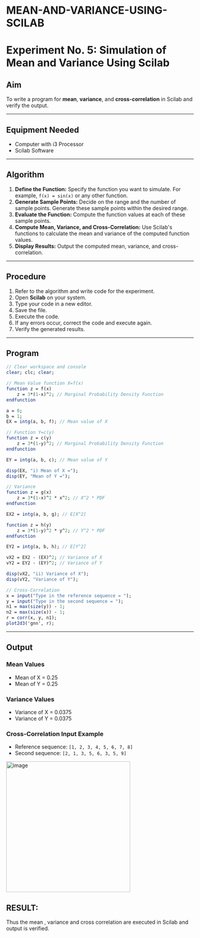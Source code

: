 # MEAN-AND-VARIANCE-USING-SCILAB
# Experiment No. 5: Simulation of Mean and Variance Using Scilab

## Aim
To write a program for **mean**, **variance**, and **cross-correlation** in Scilab and verify the output.

---

## Equipment Needed
- Computer with i3 Processor  
- Scilab Software

---

## Algorithm
1. **Define the Function:** Specify the function you want to simulate. For example, `f(x) = sin(x)` or any other function.  
2. **Generate Sample Points:** Decide on the range and the number of sample points. Generate these sample points within the desired range.  
3. **Evaluate the Function:** Compute the function values at each of these sample points.  
4. **Compute Mean, Variance, and Cross-Correlation:** Use Scilab's functions to calculate the mean and variance of the computed function values.  
5. **Display Results:** Output the computed mean, variance, and cross-correlation.

---

## Procedure
1. Refer to the algorithm and write code for the experiment.  
2. Open **Scilab** on your system.  
3. Type your code in a new editor.  
4. Save the file.  
5. Execute the code.  
6. If any errors occur, correct the code and execute again.  
7. Verify the generated results.

---

## Program

```scilab
// Clear workspace and console
clear; clc; clear;

// Mean Value function X=f(x)
function z = f(x)
    z = 3*(1-x)^2; // Marginal Probability Density Function
endfunction

a = 0;
b = 1;
EX = intg(a, b, f); // Mean value of X

// Function Y=c(y)
function z = c(y)
    z = 3*(1-y)^2; // Marginal Probability Density Function
endfunction

EY = intg(a, b, c); // Mean value of Y

disp(EX, "i) Mean of X =");
disp(EY, "Mean of Y =");

// Variance
function z = g(x)
    z = 3*(1-x)^2 * x^2; // X^2 * PDF
endfunction

EX2 = intg(a, b, g); // E[X^2]

function z = h(y)
    z = 3*(1-y)^2 * y^2; // Y^2 * PDF
endfunction

EY2 = intg(a, b, h); // E[Y^2]

vX2 = EX2 - (EX)^2; // Variance of X
vY2 = EY2 - (EY)^2; // Variance of Y

disp(vX2, "ii) Variance of X");
disp(vY2, "Variance of Y");

// Cross-Correlation
x = input("Type in the reference sequence = ");
y = input("Type in the second sequence = ");
n1 = max(size(y)) - 1;
n2 = max(size(x)) - 1;
r = corr(x, y, n1);
plot2d3('gnn', r);
```

--- 

## Output

### Mean Values
- Mean of X = 0.25  
- Mean of Y = 0.25

### Variance Values
- Variance of X = 0.0375  
- Variance of Y = 0.0375

### Cross-Correlation Input Example
- Reference sequence: `[1, 2, 3, 4, 5, 6, 7, 8]`  
- Second sequence: `[2, 1, 3, 5, 6, 3, 5, 9]`


<img width="333" height="351" alt="image" src="https://github.com/user-attachments/assets/ff6eb978-5341-41a6-add2-fc506eb746a9" />

## RESULT:

Thus the mean , variance and cross correlation are executed in Scilab and output is verified.
